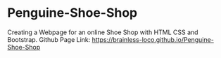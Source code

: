 # Penguine-Shoe-Shop
Creating a Webpage for an online Shoe Shop with HTML CSS and Bootstrap.
Github Page Link: https://brainless-loco.github.io/Penguine-Shoe-Shop
